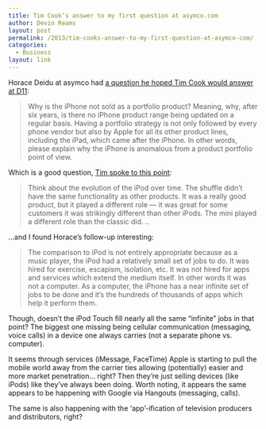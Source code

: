 ```yaml
---
title: Tim Cook’s answer to my first question at asymco.com
author: Devin Reams
layout: post
permalink: /2013/tim-cooks-answer-to-my-first-question-at-asymco-com/
categories:
  - Business
layout: link
---
```

Horace Deidu at asymco had [a question he hoped Tim Cook would answer at D11][1]:

> Why is the iPhone not sold as a portfolio product? Meaning, why, after six years, is there no iPhone product range being updated on a regular basis. Having a portfolio strategy is not only followed by every phone vendor but also by Apple for all its other product lines, including the iPad, which came after the iPhone. In other words, please explain why the iPhone is anomalous from a product portfolio point of view. 

Which is a good question, [Tim spoke to this point][1]:

> Think about the evolution of the iPod over time. The shuffle didn’t have the same functionality as other products. It was a really good product, but it played a different role — it was great for some customers it was strikingly different than other iPods. The mini played a different role than the classic did. .. 

&#8230;and I found Horace&#8217;s follow-up interesting:

> The comparison to iPod is not entirely appropriate because as a music player, the iPod had a relatively small set of jobs to do. It was hired for exercise, escapism, isolation, etc. It was not hired for apps and services which extend the medium itself. In other words it was not a computer. As a computer, the iPhone has a near infinite set of jobs to be done and it’s the hundreds of thousands of apps which help it perform them. 

Though, doesn&#8217;t the iPod Touch fill nearly all the same &#8220;infinite&#8221; jobs in that point? The biggest one missing being cellular communication (messaging, voice calls) in a device one always carries (not a separate phone vs. computer).

It seems through services (iMessage, FaceTime) Apple is starting to pull the mobile world away from the carrier ties allowing (potentially) easier and more market penetration&#8230; right? Then they&#8217;re just selling devices (like iPods) like they&#8217;ve always been doing. Worth noting, it appears the same appears to be happening with Google via Hangouts (messaging, calls).

The same is also happening with the &#8216;app&#8217;-ification of television producers and distributors, right?

 [1]: http://www.asymco.com/2013/05/24/my-questions-for-tim-cook/